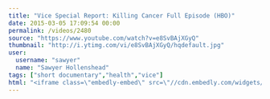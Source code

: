 ```yaml
---
title: "Vice Special Report: Killing Cancer Full Episode (HBO)"
date: 2015-03-05 17:09:54 00:00
permalink: /videos/2480
source: "https://www.youtube.com/watch?v=e8SvBAjXGyQ"
thumbnail: "http://i.ytimg.com/vi/e8SvBAjXGyQ/hqdefault.jpg"
user:
  username: "sawyer"
  name: "Sawyer Hollenshead"
tags: ["short documentary","health","vice"]
html: "<iframe class=\"embedly-embed\" src=\"//cdn.embedly.com/widgets/media.html?src=http%3A%2F%2Fwww.youtube.com%2Fembed%2Fe8SvBAjXGyQ%3Fwmode%3Dtransparent%26feature%3Doembed&wmode=transparent&url=https%3A%2F%2Fwww.youtube.com%2Fwatch%3Fv%3De8SvBAjXGyQ&image=http%3A%2F%2Fi.ytimg.com%2Fvi%2Fe8SvBAjXGyQ%2Fhqdefault.jpg&key=daaebf4d9cdd46779200162d0ca86e20&type=text%2Fhtml&schema=youtube\" width=\"854\" height=\"480\" scrolling=\"no\" frameborder=\"0\" allowfullscreen></iframe>"
---
```


